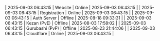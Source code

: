| 2025-09-03 06:43:15 | Website | Online | 2025-09-03 06:43:15 |
| 2025-09-03 06:43:15 | Registration | Online | 2025-09-03 06:43:15 |
| 2025-09-03 06:43:15 | Auth Server | Offline | 2025-08-18 09:33:31 |
| 2025-09-03 06:43:15 | Kezan (PvE) | Offline | 2025-08-03 17:58:02 |
| 2025-09-03 06:43:15 | Gurubashi (PvP) | Offline | 2025-08-23 21:44:06 |
| 2025-09-03 06:43:15 | Cloudflare | Online | 2025-09-03 06:43:15 |
